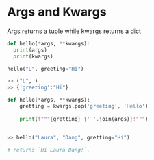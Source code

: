 # Args and Kwargs

Args returns a tuple while kwargs returns a dict
```python
def hello(*args, **kwargs):
  print(args)
  print(kwargs)

hello("L", greeting="Hi")

>> ("L", )
>> {'greeting':"Hi"}
```
```python
def hello(*args, **kwargs):
    gretting = kwargs.pop('greeting', 'Hello')
    
    print(f"""{gretting} {' '.join(args)}!""")


>> hello("Laura", "Dang", gretting="Hi")

# returns `Hi Laura Dang!`.

```